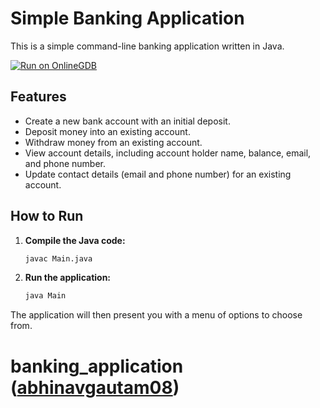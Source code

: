 # Simple Banking Application

This is a simple command-line banking application written in Java.

[![Run on OnlineGDB](https://img.shields.io/badge/Run%20on-OnlineGDB-blue?logo=java&style=for-the-badge)](https://onlinegdb.com/H827FbM2t)

## Features

*   Create a new bank account with an initial deposit.
*   Deposit money into an existing account.
*   Withdraw money from an existing account.
*   View account details, including account holder name, balance, email, and phone number.
*   Update contact details (email and phone number) for an existing account.

## How to Run

1.  **Compile the Java code:**
    ```bash
    javac Main.java
    ```

2.  **Run the application:**
    ```bash
    java Main
    ```

The application will then present you with a menu of options to choose from.
# banking_application ([abhinavgautam08](https://github.com/abhinavgautam08))
